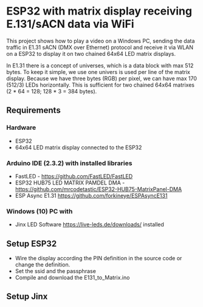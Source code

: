 # ESP32 with matrix display receiving E.131/sACN data via WiFi 
This project shows how to play a video on a Windows PC, sending the data traffic in E1.31 sACN (DMX over Ethernet) protocol and receive it via WLAN on a ESP32 to display it on two chained 64x64 LED matrix displays.

In E1.31 there is a concept of universes, which is a data block with max 512 bytes.
To keep it simple, we use one univers is used per line of the matrix display. 
Because we have three bytes (RGB) per pixel, we can have max 170 (512/3) LEDs horizontally. This is sufficient for two chained 64x64 matrixes (2 * 64 = 128; 128 * 3 = 384 bytes).

## Requirements
### Hardware
* ESP32
* 64x64 LED matrix display connected to the ESP32
### Arduino IDE (2.3.2) with installed libraries
* FastLED - https://github.com/FastLED/FastLED
* ESP32 HUB75 LED MATRIX PAMDEL DMA - https://github.com/mrcodetastic/ESP32-HUB75-MatrixPanel-DMA
* ESP Async E1.31 https://github.com/forkineye/ESPAsyncE131
### Windows (10) PC with
* Jinx LED Software https://live-leds.de/downloads/ installed
## Setup ESP32
* Wire the display according the PIN definition in the source code or change the definition.
* Set the ssid and the passphrase 
* Compile and download the E131_to_Matrix.ino
## Setup Jinx
